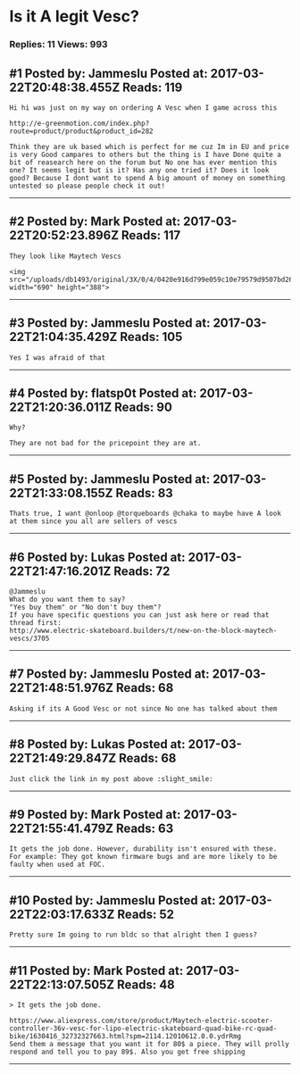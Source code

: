 # Is it A legit Vesc?

### Replies: 11 Views: 993

## \#1 Posted by: Jammeslu Posted at: 2017-03-22T20:48:38.455Z Reads: 119

```
Hi hi was just on my way on ordering A Vesc when I game across this

http://e-greenmotion.com/index.php?route=product/product&product_id=282

Think they are uk based which is perfect for me cuz Im in EU and price is very Good campares to others but the thing is I have Done quite a bit of reasearch here on the forum but No one has ever mention this one? It seems legit but is it? Has any one tried it? Does it look good? Because I dont want to spend A big amount of money on something untested so please people check it out!
```

---
## \#2 Posted by: Mark Posted at: 2017-03-22T20:52:23.896Z Reads: 117

```
They look like Maytech Vescs

<img src="/uploads/db1493/original/3X/0/4/0420e916d799e059c10e79579d9507bd266d1c55.jpg" width="690" height="388">
```

---
## \#3 Posted by: Jammeslu Posted at: 2017-03-22T21:04:35.429Z Reads: 105

```
Yes I was afraid of that
```

---
## \#4 Posted by: flatsp0t Posted at: 2017-03-22T21:20:36.011Z Reads: 90

```
Why?

They are not bad for the pricepoint they are at.
```

---
## \#5 Posted by: Jammeslu Posted at: 2017-03-22T21:33:08.155Z Reads: 83

```
Thats true, I want @onloop @torqueboards @chaka to maybe have A look at them since you all are sellers of vescs
```

---
## \#6 Posted by: Lukas Posted at: 2017-03-22T21:47:16.201Z Reads: 72

```
@Jammeslu 
What do you want them to say?
"Yes buy them" or "No don't buy them"?
If you have specific questions you can just ask here or read that thread first:
http://www.electric-skateboard.builders/t/new-on-the-block-maytech-vescs/3705
```

---
## \#7 Posted by: Jammeslu Posted at: 2017-03-22T21:48:51.976Z Reads: 68

```
Asking if its A Good Vesc or not since No one has talked about them
```

---
## \#8 Posted by: Lukas Posted at: 2017-03-22T21:49:29.847Z Reads: 68

```
Just click the link in my post above :slight_smile:
```

---
## \#9 Posted by: Mark Posted at: 2017-03-22T21:55:41.479Z Reads: 63

```
It gets the job done. However, durability isn't ensured with these. For example: They got known firmware bugs and are more likely to be faulty when used at FOC.
```

---
## \#10 Posted by: Jammeslu Posted at: 2017-03-22T22:03:17.633Z Reads: 52

```
Pretty sure Im going to run bldc so that alright then I guess?
```

---
## \#11 Posted by: Mark Posted at: 2017-03-22T22:13:07.505Z Reads: 48

```
> It gets the job done.

https://www.aliexpress.com/store/product/Maytech-electric-scooter-controller-36v-vesc-for-lipo-electric-skateboard-quad-bike-rc-quad-bike/1630416_32732327663.html?spm=2114.12010612.0.0.ydrRmg 
Send them a message that you want it for 80$ a piece. They will prolly respond and tell you to pay 89$. Also you get free shipping
```

---
